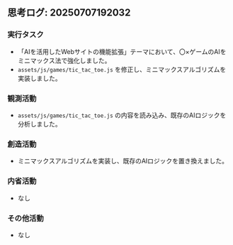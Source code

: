 ## 思考ログ: 20250707192032

### 実行タスク
- 「AIを活用したWebサイトの機能拡張」テーマにおいて、〇×ゲームのAIをミニマックス法で強化しました。
- `assets/js/games/tic_tac_toe.js` を修正し、ミニマックスアルゴリズムを実装しました。

### 観測活動
- `assets/js/games/tic_tac_toe.js` の内容を読み込み、既存のAIロジックを分析しました。

### 創造活動
- ミニマックスアルゴリズムを実装し、既存のAIロジックを置き換えました。

### 内省活動
- なし

### その他活動
- なし